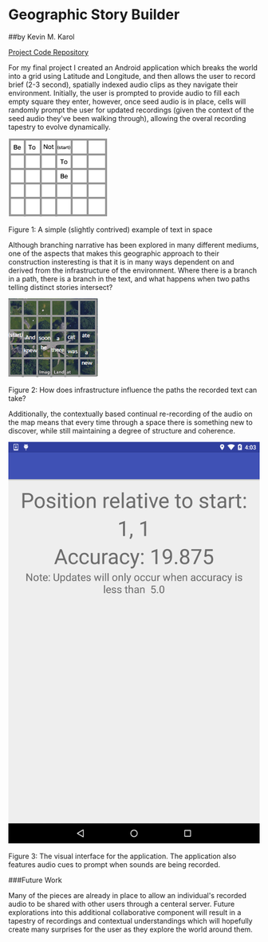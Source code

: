 # Geographic Story Builder
##by Kevin M. Karol

[Project Code Repository](https://github.com/kevinmkarol/geographic_story)

For my final project I created an Android application which breaks the world into a grid using Latitude and Longitude, and then allows the user to record brief (2-3 second), spatially indexed audio clips as they navigate their environment.  Initially, the user is prompted to provide audio to fill each empty square they enter, however, once seed audio is in place, cells will randomly prompt the user for updated recordings (given the context of the seed audio they've been walking through), allowing the overal recording tapestry to evolve dynamically.

![](images/contrived_map.png)

Figure 1: A simple (slightly contrived) example of text in space

Although branching narrative has been explored in many different mediums, one of the aspects that makes this geographic approach to their construction insteresting is that it is in many ways dependent on and derived from the infrastructure of the environment.  Where there is a branch in a path, there is a branch in the text, and what happens when two paths telling distinct stories intersect?  


![](images/superimposed_map.png)

Figure 2: How does infrastructure influence the paths the recorded text can take?

Additionally, the contextually based continual re-recording of the audio on the map means that every time through a space there is something new to discover, while still maintaining a degree of structure and coherence.


![](images/screen_capture.png)

Figure 3: The visual interface for the application.  The application also features audio cues to prompt when sounds are being recorded.



###Future Work

Many of the pieces are already in place to allow an individual's recorded audio to be shared with other users through a centeral server.  Future explorations into this additional collaborative component will result in a tapestry of recordings and contextual understandings which will hopefully create many surprises for the user as they explore the world around them.
